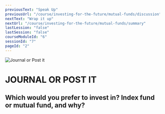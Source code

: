 ```yaml
---
previousText: "Speak Up"
previousUrl: "/course/investing-for-the-future/mutual-funds/discussion"
nextText: "Wrap it up"
nextUrl: "/course/investing-for-the-future/mutual-funds/summary"
lastLession: "false"
lastSession: "false"
courseModuleId: "6"
sessionId: "7"
pageId: "2"
---
```



![Journal or Post it](/assets/img/journal-it.png)
# JOURNAL OR POST IT

## Which would you prefer to invest in? Index fund or mutual fund, and why? 
<sparkle-feed-post assignment-name="Which would you prefer to invest in? Index fund or mutual fund, and why? " ></sparkle-feed-post>


